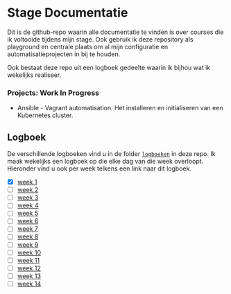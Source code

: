 # Stage Documentatie

Dit is de github-repo waarin alle documentatie te vinden is over courses die ik voltooide tijdens mijn stage. Ook gebruik ik deze repository als playground en centrale plaats om al mijn configuratie en automatisatieprojecten in bij te houden. 

Ook bestaat deze repo uit een logboek gedeelte waarin ik bijhou wat ik wekelijks realiseer.

### Projects: Work In Progress

- Ansible - Vagrant automatisation. Het installeren en initialiseren van een Kubernetes cluster.

## Logboek

De verschillende logboeken vind u in de folder [`logboeken`](https://github.com/Vic-Rottiers/stage-documentatie/tree/main/logboeken) in deze repo. Ik maak wekelijks een logboek op die elke dag van die week overloopt. Hieronder vind u ook per week telkens een link naar dit logboek.

- [x] [week 1](https://github.com/Vic-Rottiers/stage-documentatie/blob/main/logboeken/week1.md)
- [ ] [week 2](https://github.com/Vic-Rottiers/stage-documentatie/blob/main/logboeken/week2.md)
- [ ] [week 3](https://github.com/Vic-Rottiers/stage-documentatie/blob/main/logboeken/week3.md)
- [ ] [week 4](https://github.com/Vic-Rottiers/stage-documentatie/blob/main/logboeken/week4.md)
- [ ] [week 5](https://github.com/Vic-Rottiers/stage-documentatie/blob/main/logboeken/week5.md)
- [ ] [week 6](https://github.com/Vic-Rottiers/stage-documentatie/blob/main/logboeken/week6.md)
- [ ] [week 7](https://github.com/Vic-Rottiers/stage-documentatie/blob/main/logboeken/week7.md)
- [ ] [week 8](https://github.com/Vic-Rottiers/stage-documentatie/blob/main/logboeken/week8.md)
- [ ] [week 9](https://github.com/Vic-Rottiers/stage-documentatie/blob/main/logboeken/week9.md)
- [ ] [week 10](https://github.com/Vic-Rottiers/stage-documentatie/blob/main/logboeken/week10.md)
- [ ] [week 11](https://github.com/Vic-Rottiers/stage-documentatie/blob/main/logboeken/week11.md)
- [ ] [week 12](https://github.com/Vic-Rottiers/stage-documentatie/blob/main/logboeken/week12.md)
- [ ] [week 13](https://github.com/Vic-Rottiers/stage-documentatie/blob/main/logboeken/week13.md)
- [ ] [week 14](https://github.com/Vic-Rottiers/stage-documentatie/blob/main/logboeken/week14.md)
